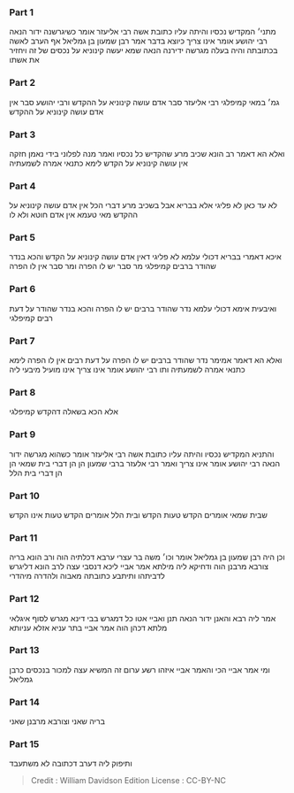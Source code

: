 
### Part 1
מתני׳ המקדיש נכסיו והיתה עליו כתובת אשה רבי אליעזר אומר כשיגרשנה ידור הנאה רבי יהושע אומר אינו צריך כיוצא בדבר אמר רבן שמעון בן גמליאל אף הערב לאשה בכתובתה והיה בעלה מגרשה ידירנה הנאה שמא יעשה קינוניא על נכסים של זה ויחזיר את אשתו

### Part 2
גמ׳ במאי קמיפלגי רבי אליעזר סבר אדם עושה קינוניא על ההקדש ורבי יהושע סבר אין אדם עושה קינוניא על ההקדש

### Part 3
ואלא הא דאמר רב הונא שכיב מרע שהקדיש כל נכסיו ואמר מנה לפלוני בידי נאמן חזקה אין עושה קינוניא על הקדש לימא כתנאי אמרה לשמעתיה

### Part 4
לא עד כאן לא פליגי אלא בבריא אבל בשכיב מרע דברי הכל אין אדם עושה קינוניא על ההקדש מאי טעמא אין אדם חוטא ולא לו

### Part 5
איכא דאמרי בבריא דכולי עלמא לא פליגי דאין אדם עושה קינוניא על הקדש והכא בנדר שהודר ברבים קמיפלגי מר סבר יש לו הפרה ומר סבר אין לו הפרה

### Part 6
ואיבעית אימא דכולי עלמא נדר שהודר ברבים יש לו הפרה והכא בנדר שהודר על דעת רבים קמיפלגי

### Part 7
ואלא הא דאמר אמימר נדר שהודר ברבים יש לו הפרה על דעת רבים אין לו הפרה לימא כתנאי אמרה לשמעתיה ותו רבי יהושע אומר אינו צריך אינו מועיל מיבעי ליה

### Part 8
אלא הכא בשאלה דהקדש קמיפלגי

### Part 9
והתניא המקדיש נכסיו והיתה עליו כתובת אשה רבי אליעזר אומר כשהוא מגרשה ידור הנאה רבי יהושע אומר אינו צריך ואמר רבי אלעזר ברבי שמעון הן הן דברי בית שמאי הן הן דברי בית הלל

### Part 10
שבית שמאי אומרים הקדש טעות הקדש ובית הלל אומרים הקדש טעות אינו הקדש

### Part 11
וכן היה רבן שמעון בן גמליאל אומר וכו׳ משה בר עצרי ערבא דכלתיה הוה ורב הונא בריה צורבא מרבנן הוה ודחיקא ליה מילתא אמר אביי ליכא דנסבי עצה לרב הונא דליגרש לדביתהו ותיתבע כתובתה מאבוה ולהדרה מיהדרי

### Part 12
אמר ליה רבא והאנן ידור הנאה תנן ואביי אטו כל דמגרש בבי דינא מגרש לסוף איגלאי מלתא דכהן הוה אמר אביי בתר עניא אזלא עניותא

### Part 13
ומי אמר אביי הכי והאמר אביי איזהו רשע ערום זה המשיא עצה למכור בנכסים כרבן גמליאל

### Part 14
בריה שאני וצורבא מרבנן שאני

### Part 15
ותיפוק ליה דערב דכתובה לא משתעבד

>Credit : William Davidson Edition
>License : CC-BY-NC